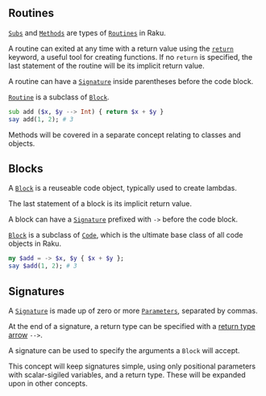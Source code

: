 ## Routines

[`Subs`][type/Sub] and [`Methods`][type/Method] are types of [`Routines`][type/Routine] in Raku.

A routine can exited at any time with a return value using the [`return`][control-return] keyword, a useful tool for creating functions.
If no `return` is specified, the last statement of the routine will be its implicit return value.

A routine can have a [`Signature`][language/signatures] inside parentheses before the code block.

[`Routine`][type/Routine] is a subclass of [`Block`][type/Block].

```raku
sub add ($x, $y --> Int) { return $x + $y }
say add(1, 2); # 3
```

Methods will be covered in a separate concept relating to classes and objects.

## Blocks

A [`Block`][type/Block] is a reuseable code object, typically used to create lambdas.

The last statement of a block is its implicit return value.

A block can have a [`Signature`][language/signatures] prefixed with `->` before the code block.

[`Block`][type/Block] is a subclass of [`Code`][type/Code], which is the ultimate base class of all code objects in Raku.

```raku
my $add = -> $x, $y { $x + $y };
say $add(1, 2); # 3
```

## Signatures

A [`Signature`][language/signatures] is made up of zero or more [`Parameters`][type/Parameter], separated by commas.

At the end of a signature, a return type can be specified with a [return type arrow][signatures-return-type-arrow] `-->`.

A signature can be used to specify the arguments a `Block` will accept.

This concept will keep signatures simple, using only positional parameters with scalar-sigiled variables, and a return type.
These will be expanded upon in other concepts.

[type/Sub]: https://docs.raku.org/type/Sub
[type/Method]: https://docs.raku.org/type/Method
[type/Routine]: https://docs.raku.org/type/Routine
[control-return]: https://docs.raku.org/language/control#return
[type/Block]: https://docs.raku.org/type/Block
[language/signatures]: https://docs.raku.org/language/signatures
[type/Parameter]: https://docs.raku.org/type/Parameter
[type/Code]: https://docs.raku.org/type/Code
[signatures-return-type-arrow]: https://docs.raku.org/language/signatures#Return_type_arrow:_--%3E
